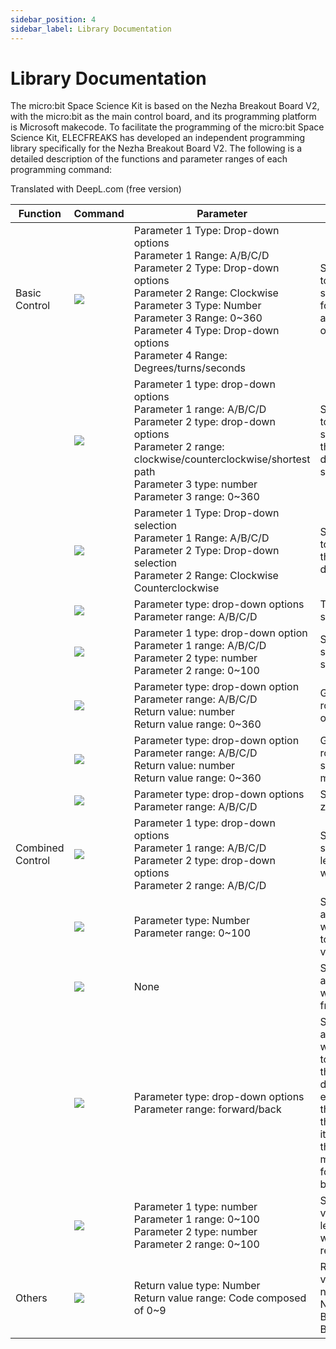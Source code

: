```yaml
---
sidebar_position: 4
sidebar_label: Library Documentation
---
```


# Library Documentation

The micro:bit Space Science Kit is based on the Nezha Breakout Board V2, with the micro:bit as the main control board, and its programming platform is Microsoft makecode. To facilitate the programming of the micro:bit Space Science Kit, ELECFREAKS has developed an independent programming library specifically for the Nezha Breakout Board V2. The following is a detailed description of the functions and parameter ranges of each programming command:

Translated with DeepL.com (free version)

| Function     | Command                                                        | Parameter                                                        | Illustration                                                         |
| -------- | ------------------------------------------------------------ | ------------------------------------------------------------ | ------------------------------------------------------------ |
| Basic Control | ![](https://wiki-media-ef.oss-cn-hongkong.aliyuncs.com/docs/microbit/building-blocks/microbit-space-science-kit/images/microbit-space-science-kit-soft01.png) | Parameter 1 Type: Drop-down options<br />Parameter 1 Range: A/B/C/D<br />Parameter 2 Type: Drop-down options<br />Parameter 2 Range: Clockwise<br />Parameter 3 Type: Number<br />Parameter 3 Range: 0~360<br />Parameter 4 Type: Drop-down options<br />Parameter 4 Range: Degrees/turns/seconds | Set the motor to rotate in a set direction for a set angle/number of turns/time                  |
|          | ![](https://wiki-media-ef.oss-cn-hongkong.aliyuncs.com/docs/microbit/building-blocks/microbit-space-science-kit/images/microbit-space-science-kit-soft02.png) | Parameter 1 type: drop-down options<br />Parameter 1 range: A/B/C/D<br />Parameter 2 type: drop-down options<br />Parameter 2 range: clockwise/counterclockwise/shortest path<br />Parameter 3 type: number<br />Parameter 3 range: 0~360 | Set the motor to rotate the set angle in the set direction or shortest path|
|          | ![](https://wiki-media-ef.oss-cn-hongkong.aliyuncs.com/docs/microbit/building-blocks/microbit-space-science-kit/images/microbit-space-science-kit-soft03.png) |Parameter 1 Type: Drop-down selection<br />Parameter 1 Range: A/B/C/D<br />Parameter 2 Type: Drop-down selection<br />Parameter 2 Range: Clockwise<br />Counterclockwise | Set the motor to rotate in the set direction                                       |
|          | ![](https://wiki-media-ef.oss-cn-hongkong.aliyuncs.com/docs/microbit/building-blocks/microbit-space-science-kit/images/microbit-space-science-kit-soft04.png) | Parameter type: drop-down options<br />Parameter range: A/B/C/D  | Turn off the setting motor                                                 |
|          | ![](https://wiki-media-ef.oss-cn-hongkong.aliyuncs.com/docs/microbit/building-blocks/microbit-space-science-kit/images/microbit-space-science-kit-soft05.png) | Parameter 1 type: drop-down option<br />Parameter 1 range: A/B/C/D<br />Parameter 2 type: number<br />Parameter 2 range: 0~100 | Set the motor speed to the set value                                   |
|          | ![](https://wiki-media-ef.oss-cn-hongkong.aliyuncs.com/docs/microbit/building-blocks/microbit-space-science-kit/images/microbit-space-science-kit-soft06.png) | Parameter type: drop-down option<br />Parameter range: A/B/C/D<br />Return value: number<br />Return value range: 0~360 | Get the rotation angle of the motor                                  |
|          | ![](https://wiki-media-ef.oss-cn-hongkong.aliyuncs.com/docs/microbit/building-blocks/microbit-space-science-kit/images/microbit-space-science-kit-soft07.png) | Parameter type: drop-down option<br />Parameter range: A/B/C/D<br />Return value: number<br />Return value range: 0~360 | Get the rotation speed of the motor                                       |
|          | ![](https://wiki-media-ef.oss-cn-hongkong.aliyuncs.com/docs/microbit/building-blocks/microbit-space-science-kit/images/microbit-space-science-kit-soft08.png) | Parameter type: drop-down options<br />Parameter range: A/B/C/D | Set motor to zero                                                 |
| Combined Control | ![](https://wiki-media-ef.oss-cn-hongkong.aliyuncs.com/docs/microbit/building-blocks/microbit-space-science-kit/images/microbit-space-science-kit-soft09.png) | Parameter 1 type: drop-down options<br />Parameter 1 range: A/B/C/D<br />Parameter 2 type: drop-down options<br />Parameter 2 range: A/B/C/D | Specify settings for left and right wheel motors                                   |
|          | ![](https://wiki-media-ef.oss-cn-hongkong.aliyuncs.com/docs/microbit/building-blocks/microbit-space-science-kit/images/microbit-space-science-kit-soft10.png) | Parameter type: Number<br />Parameter range: 0~100 | Set the left and right wheel speeds to the set values                                   |
|          | ![](https://wiki-media-ef.oss-cn-hongkong.aliyuncs.com/docs/microbit/building-blocks/microbit-space-science-kit/images/microbit-space-science-kit-soft11.png) | None                                                           | Stop the left and right wheel motors from rotating                                       |
|          | ![](https://wiki-media-ef.oss-cn-hongkong.aliyuncs.com/docs/microbit/building-blocks/microbit-space-science-kit/images/microbit-space-science-kit-soft12.png) | Parameter type: drop-down options<br />Parameter range: forward/back | Set the left and right wheel motors to rotate in the same direction. For example, in the case of the smart car, it can achieve the effect of moving forward or backward. |
|          | ![](https://wiki-media-ef.oss-cn-hongkong.aliyuncs.com/docs/microbit/building-blocks/microbit-space-science-kit/images/microbit-space-science-kit-soft13.png) | Parameter 1 type: number<br />Parameter 1 range: 0~100<br />Parameter 2 type: number<br />Parameter 2 range: 0~100 | Set the speed values ​​of the left and right wheel motors respectively                             |
| Others     | ![](https://wiki-media-ef.oss-cn-hongkong.aliyuncs.com/docs/microbit/building-blocks/microbit-space-science-kit/images/microbit-space-science-kit-soft14.png) | Return value type: Number<br />Return value range: Code composed of 0~9 | Returns the version number of Nezha Breakout Board V2                                   |
